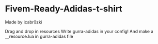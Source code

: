# Fivem-Ready-Adidas-t-shirt
Made by icabr0zki


Drag and drop in resources
Write gurra-adidas in your config!
And make a __resource.lua in gurra-adidas file
